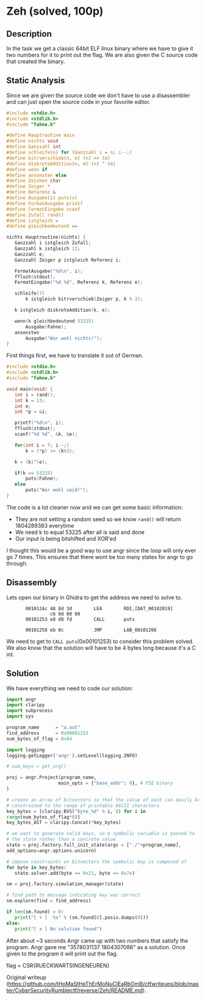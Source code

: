 # Zeh (solved, 100p)

## Description  
In the task we get a classic 64bit ELF linux binary where we have to give it
two numbers for it to print out the flag. We are also given the C source code
that created the binary.

## Static Analysis  
Since we are given the source code we don't have to use a disassembler and can
just open the source code in your favorite editor.

```C  
#include <stdio.h>  
#include <stdlib.h>  
#include "fahne.h"

#define Hauptroutine main  
#define nichts void  
#define Ganzzahl int  
#define schleife(n) for (Ganzzahl i = n; i--;)  
#define bitrverschieb(n, m) (n) >> (m)  
#define diskreteAddition(n, m) (n) ^ (m)  
#define wenn if  
#define ansonsten else  
#define Zeichen char  
#define Zeiger *  
#define Referenz &  
#define Ausgabe(s) puts(s)  
#define FormatAusgabe printf  
#define FormatEingabe scanf  
#define Zufall rand()  
#define istgleich =  
#define gleichbedeutend ==

nichts Hauptroutine(nichts) {  
   Ganzzahl i istgleich Zufall;  
   Ganzzahl k istgleich 13;  
   Ganzzahl e;  
   Ganzzahl Zeiger p istgleich Referenz i;

   FormatAusgabe("%d\n", i);  
   fflush(stdout);  
   FormatEingabe("%d %d", Referenz k, Referenz e);

   schleife(7)  
       k istgleich bitrverschieb(Zeiger p, k % 3);

   k istgleich diskreteAddition(k, e);

   wenn(k gleichbedeutend 53225)  
       Ausgabe(Fahne);  
   ansonsten  
       Ausgabe("War wohl nichts!");  
}  
```  
First things first, we have to translate it out of German.  
```C  
#include <stdio.h>  
#include <stdlib.h>  
#include "fahne.h"

void main(void) {  
   int i = rand();  
   int k = 13;  
   int e;  
   int *p = &i;

   printf("%d\n", i);  
   fflush(stdout);  
   scanf("%d %d", &k, &e);

   for(int i = 7; i--;)  
       k = (*p) >> (k%3);

   k = (k)^(e);

   if(k == 53225)  
       puts(Fahne);  
   else  
       puts("War wohl void!");  
}

```  
The code is a lot cleaner now and we can get some basic information:  
- They are not setting a random seed so we know `rand()` will return 1804289383 everytime  
- We need k to equal 53225 after all is said and done  
- Our input is being bitshifted and XOR'ed

I thought this would be a good way to use angr since the loop will only ever
go 7 times. This ensures that there wont be too many states for angr to go
through.

## Disassembly

Lets open our binary in Ghidra to get the address we need to solve to.  
```assembly  
       0010124c 48 8d 3d        LEA        RDI,[DAT_00102019]  
                c6 0d 00 00  
       00101253 e8 d8 fd        CALL       puts

       00101258 eb 0c           JMP        LAB_00101266

```  
We need to get to `CALL puts`(0x00101253) to consider this problem solved. We
also know that the solution will have to be 4 bytes long because it's a C int.

## Solution  
We have everything we need to code our solution:  
```python  
import angr  
import claripy  
import subprocess  
import sys

program_name      = "a.out"  
find_address      = 0x00001253  
num_bytes_of_flag = 0x04

import logging  
logging.getLogger('angr').setLevel(logging.INFO)

# num_keys = get_arg()

proj = angr.Project(program_name,  
                   main_opts = {"base_addr": 0}, # PIE binary  
)

# create an array of bitvectors so that the value of each can easily be  
# constrained to the range of printable ASCII characters  
key_bytes = [claripy.BVS("byte_%d" % i, 8) for i in
range(num_bytes_of_flag*8)]  
key_bytes_AST = claripy.Concat(*key_bytes)

# we want to generate valid keys, so a symbolic variable is passed to  
# the state rather than a concrete value  
state = proj.factory.full_init_state(args = ["./"+program_name],
add_options=angr.options.unicorn)

# impose constraints on bitvectors the symbolic key is composed of  
for byte in key_bytes:  
   state.solver.add(byte >= 0x21, byte <= 0x7e)

sm = proj.factory.simulation_manager(state)

# find path to message indicating key was correct  
sm.explore(find = find_address)

if len(sm.found) > 0:  
   print("[ + ]  %s" % (sm.found[0].posix.dumps(0)))  
else:  
   print("[ x ] No solution found")  
```  
After about ~3 seconds Angr came up with two numbers that satisfy the program.
Angr gave me "3578031137 1804307086" as a solution. Once given to the program
it will print out the flag.

flag = CSR{RUECKWARTSINGENEUREN}

Original writeup
(https://github.com/tHoMaStHeThErMoNuClEaRbOmB/ctfwriteups/blob/master/CyberSecurityRumblectf/reverse/Zeh/README.md).